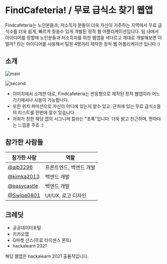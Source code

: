 # FindCafeteria! / 무료 급식소 찾기 웹앱
Findcafeteria는 노인분들과, 저소득자 분들이 더욱 자신이 거주하는 지역에서 무료 급식소를 더욱 쉽게, 빠르게 찾을수 있게 개발된 정적 웹 어플리케이션입니다. 팀 내에서 아이디어를 정할때 노인분들과 저소득자를 위한 웹앱을 색다르고 제대로 개발해보면 어떨까? 라는 아이디어를 사용해서 팀원 4명끼리 제작한 정적 웹 어플리케이션 입니다 :)

## 소개

![main](https://user-images.githubusercontent.com/41516228/129473785-43b1d69d-f2ad-414a-a52e-56df6490e5fb.png)

![second](https://user-images.githubusercontent.com/41516228/129473809-eaf6ccca-4f1b-48fc-a0d5-f68f6fff5125.png)

* 이미지에서 소개한 대로, Findcafeteria는 반응형으로 제작된 정적 웹앱이라 어느 기기에서나 사용이 가능합니다.
* 또한 위치 퍼미션으로 자신이 어디에 있는지 알수 있고. 근처에 있는 무료 급식소들의 리스트를 한번에 알수 있습니다
* 저희가 정한 해당 앱의 시그니쳐 칼라는 "초록"입니다. 더욱 밝고 친근하며, 편하다는 느낌을 주죠 :)

## 참가한 사람들
| 참가한 사람 | 역할 |
| ------- | --------- |
| [@ajb3296](https://github/ajb3296) | 프론트엔드, 백엔드 개발 |\r\n
| [@kimka2013](https://github/kimka2013) | 백엔드 개발 |\r\n
| [@easycastle](https://github.com/easycastle) | 백엔드 개발 |\r\n
| [@Swipe0801](https://github.com/Swipe0801) | UI/UX, 로고 디자인 |\r\n

## 크레딧
* 공공데이터포털
* 카카오맵
* G마켓 산스(무료 라이센스 폰트)
* hackalearn 2021

해당 웹앱은 hackalearn 2021 출품작입니다.
